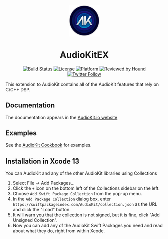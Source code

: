 <div align=center>
<img src="https://github.com/AudioKit/Cookbook/raw/main/Cookbook/Cookbook/Assets.xcassets/audiokit-icon.imageset/audiokit-icon.png" width="20%"/>

# AudioKitEX

[![Build Status](https://github.com/AudioKit/AudioKitEX/workflows/CI/badge.svg)](https://github.com/AudioKit/AudioKitEX/actions?query=workflow%3ACI)
[![License](https://img.shields.io/github/license/AudioKit/AudioKitEX)](https://github.com/AudioKit/AudioKitEX/blob/main/LICENSE)
[![Platform](https://img.shields.io/cocoapods/p/AudioKit)](https://github.com/AudioKit/AudioKit/wiki)
[![Reviewed by Hound](https://img.shields.io/badge/Reviewed_by-Hound-8E64B0.svg)](https://houndci.com)
[![Twitter Follow](https://img.shields.io/twitter/follow/AudioKitPro.svg?style=social)](https://twitter.com/AudioKitPro)

</div>

This extension to AudioKit contains all of the AudioKit features that rely on C/C++ DSP.

## Documentation

The documentation appears in the [AudioKit.io website](https://www.audiokit.io/AudioKitEX/documentation/audiokitex)

## Examples

See the [AudioKit Cookbook](https://github.com/AudioKit/Cookbook/) for examples.

## Installation in Xcode 13

You can AudioKit and any of the other AudioKit libraries using Collections

1. Select File -> Add Packages...
2. Click the `+` icon on the bottom left of the Collections sidebar on the left.
3. Choose `Add Swift Package Collection` from the pop-up menu.
4. In the `Add Package Collection` dialog box, enter `https://swiftpackageindex.com/AudioKit/collection.json` as the URL and click the "Load" button.
5. It will warn you that the collection is not signed, but it is fine, click "Add Unsigned Collection".
6. Now you can add any of the AudioKit Swift Packages you need and read about what they do, right from within Xcode.


